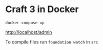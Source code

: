 # Craft 3 in Docker

`docker-compose up`

[http://localhost/admin](http://localhost/admin)

To compile files run `foundation watch` in `src`
